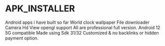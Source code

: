 # APK_INSTALLER
Android apps i have built so far
World clock
wallpaper
File downloader
Camera Hd View opengl support
All are professional full version.
Android 12 5G compatible
Made using Sdk 31/32 
Customized & no backlinks or hidden payment option.
